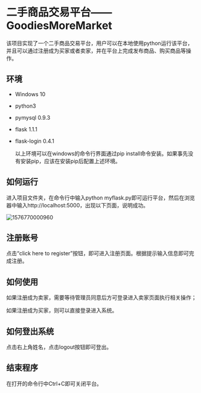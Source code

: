 # 二手商品交易平台——GoodiesMoreMarket

该项目实现了一个二手商品交易平台，用户可以在本地使用python运行该平台，并且可以通过注册成为买家或者卖家，并在平台上完成发布商品、购买商品等操作。

## 环境

- Windows 10

- python3

- pymysql 0.9.3

- flask 1.1.1

- flask-login 0.4.1

  以上环境可以在windows的命令行界面通过pip install命令安装。如果事先没有安装pip，应该在安装pip后配置上述环境。

## 如何运行

进入项目文件夹，在命令行中输入python myflask.py即可运行平台，然后在浏览器中输入http://localhost:5000，出现以下页面，说明成功。

![1576770000960](C:\Users\Jerry\AppData\Roaming\Typora\typora-user-images\1576770000960.png)

## 注册账号

点击“click here to register”按钮，即可进入注册页面。根据提示输入信息即可完成注册。

## 如何使用

如果注册成为卖家，需要等待管理员同意后方可登录进入卖家页面执行相关操作；

如果注册成为买家，则可以直接登录进入系统。

## 如何登出系统

点击右上角姓名，点击logout按钮即可登出。

## 结束程序

在打开的命令行中Ctrl+C即可关闭平台。



